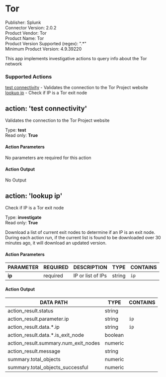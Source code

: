[comment]: # "Auto-generated SOAR connector documentation"
# Tor

Publisher: Splunk  
Connector Version: 2\.0\.2  
Product Vendor: Tor  
Product Name: Tor  
Product Version Supported (regex): "\.\*"  
Minimum Product Version: 4\.9\.39220  

This app implements investigative actions to query info about the Tor network

### Supported Actions  
[test connectivity](#action-test-connectivity) - Validates the connection to the Tor Project website  
[lookup ip](#action-lookup-ip) - Check if IP is a Tor exit node  

## action: 'test connectivity'
Validates the connection to the Tor Project website

Type: **test**  
Read only: **True**

#### Action Parameters
No parameters are required for this action

#### Action Output
No Output  

## action: 'lookup ip'
Check if IP is a Tor exit node

Type: **investigate**  
Read only: **True**

Download a list of current exit nodes to determine if an IP is an exit node\. During each action run, if the current list is found to be downloaded over 30 minutes ago, it will download an updated version\.

#### Action Parameters
PARAMETER | REQUIRED | DESCRIPTION | TYPE | CONTAINS
--------- | -------- | ----------- | ---- | --------
**ip** |  required  | IP or list of IPs | string |  `ip` 

#### Action Output
DATA PATH | TYPE | CONTAINS
--------- | ---- | --------
action\_result\.status | string | 
action\_result\.parameter\.ip | string |  `ip` 
action\_result\.data\.\*\.ip | string |  `ip` 
action\_result\.data\.\*\.is\_exit\_node | boolean | 
action\_result\.summary\.num\_exit\_nodes | numeric | 
action\_result\.message | string | 
summary\.total\_objects | numeric | 
summary\.total\_objects\_successful | numeric | 